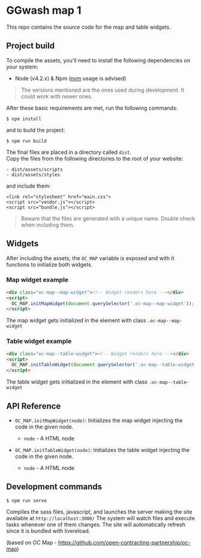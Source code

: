 # GGwash map 1

This repo contains the source code for the map and table widgets.

## Project build
To compile the assets, you'll need to install the following dependencies on your system:

- Node (v4.2.x) & Npm ([nvm](https://github.com/creationix/nvm) usage is advised)

> The versions mentioned are the ones used during development. It could work with newer ones.

After these basic requirements are met, run the following commands:
```
$ npm install
```
and to build the project:
```
$ npm run build
```

The final files are placed in a directory called `dist`.  
Copy the files from the following directories to the root of your website:
```
- dist/assets/scripts
- dist/assets/styles
```
and include them:
```
<link rel="stylesheet" href="main.css">
<script src="vendor.js"></script>
<script src="bundle.js"></script>
```
> Beware that the files are generated with a unique name. Double check when including them.

## Widgets
After including the assets, the `OC_MAP` variable is exposed and with it functions to initialize both widgets.

### Map widget example
```html
<div class="oc-map--map-widget"><!-- Widget renders here --></div>
<script>
  OC_MAP.initMapWidget(document.querySelector('.oc-map--map-widget'));
</script>
```
The map widget gets initialized in the element with class `.oc-map--map-widget`

### Table widget example
```html
<div class="oc-map--table-widget"><!-- Widget renders here --></div>
<script>
  OC_MAP.initTableWidget(document.querySelector('.oc-map--table-widget'));
</script>
```
The table widget gets initialized in the element with class `.oc-map--table-widget`

## API Reference
- `OC_MAP.initMapWidget(node)`:
  Initializes the map widget injecting the code in the given node.
  - `node` - A HTML node

- `OC_MAP.initTableWidget(node)`:
  Initializes the table widget injecting the code in the given node.
  - `node` - A HTML node

## Development commands

```
$ npm run serve
```
Compiles the sass files, javascript, and launches the server making the site available at `http://localhost:3000/`
The system will watch files and execute tasks whenever one of them changes.
The site will automatically refresh since it is bundled with livereload.

(based on OC Map - https://github.com/open-contracting-partnership/oc-map)
